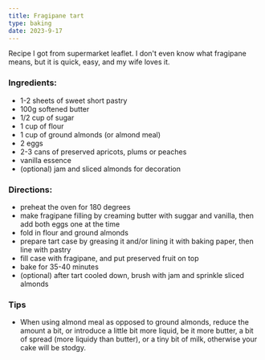 ```yaml
---
title: Fragipane tart
type: baking
date: 2023-9-17
---
```


Recipe I got from supermarket leaflet. I don't even know what fragipane means, but it is quick, easy, and my wife loves it.

### Ingredients:
* 1-2 sheets of sweet short pastry
* 100g softened butter
* 1/2 cup of sugar
* 1 cup of flour
* 1 cup of ground almonds (or almond meal)
* 2 eggs
* 2-3 cans of preserved apricots, plums or peaches
* vanilla essence
* (optional) jam and sliced almonds for decoration

### Directions:
* preheat the oven for 180 degrees
* make fragipane filling by creaming butter with suggar and vanilla, then add both eggs one at the time
* fold in flour and ground almonds
* prepare tart case by greasing it and/or lining it with baking paper, then line with pastry
* fill case with fragipane, and put preserved fruit on top
* bake for 35-40 minutes
* (optional) after tart cooled down, brush with jam and sprinkle sliced almonds

### Tips

* When using almond meal as opposed to ground almonds, reduce the amount a bit, or introduce a little bit more liquid, be it more butter, a bit of spread (more liquidy than butter), or a tiny bit of milk, otherwise your cake will be stodgy.
